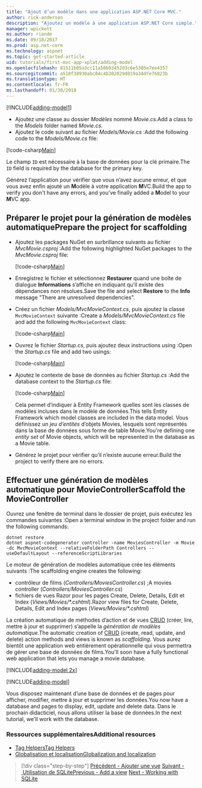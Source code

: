 ```yaml
---
title: "Ajout d’un modèle dans une application ASP.NET Core MVC."
author: rick-anderson
description: "Ajoutez un modèle à une application ASP.NET Core simple."
manager: wpickett
ms.author: riande
ms.date: 09/18/2017
ms.prod: asp.net-core
ms.technology: aspnet
ms.topic: get-started-article
uid: tutorials/first-mvc-app-xplat/adding-model
ms.openlocfilehash: 81511b05a3cc11a58b93452d3c6e5305e7ee4357
ms.sourcegitcommit: a510f38930abc84c4b302029d019a34dfe76823b
ms.translationtype: HT
ms.contentlocale: fr-FR
ms.lasthandoff: 01/30/2018
---
```

[!INCLUDE[adding-model1](../../includes/mvc-intro/adding-model1.md)]

* <span data-ttu-id="0602f-103">Ajoutez une classe au dossier *Modèles* nommé *Movie.cs*.</span><span class="sxs-lookup"><span data-stu-id="0602f-103">Add a class to the *Models* folder named *Movie.cs*.</span></span>
* <span data-ttu-id="0602f-104">Ajoutez le code suivant au fichier *Models/Movie.cs* :</span><span class="sxs-lookup"><span data-stu-id="0602f-104">Add the following code to the *Models/Movie.cs* file:</span></span>

[!code-csharp[Main](../../tutorials/first-mvc-app/start-mvc/sample/MvcMovie/Models/MovieNoEF.cs?name=snippet_1)]

<span data-ttu-id="0602f-105">Le champ `ID` est nécessaire à la base de données pour la clé primaire.</span><span class="sxs-lookup"><span data-stu-id="0602f-105">The `ID` field is required by the database for the primary key.</span></span> 

<span data-ttu-id="0602f-106">Générez l’application pour vérifier que vous n’avez aucune erreur, et que vous avez enfin ajouté un **M**odèle à votre application **M**VC.</span><span class="sxs-lookup"><span data-stu-id="0602f-106">Build the app to verify you don't have any errors, and you've finally added a **M**odel to your **M**VC app.</span></span>

## <a name="prepare-the-project-for-scaffolding"></a><span data-ttu-id="0602f-107">Préparer le projet pour la génération de modèles automatique</span><span class="sxs-lookup"><span data-stu-id="0602f-107">Prepare the project for scaffolding</span></span>

- <span data-ttu-id="0602f-108">Ajoutez les packages NuGet en surbrillance suivants au fichier *MvcMovie.csproj* :</span><span class="sxs-lookup"><span data-stu-id="0602f-108">Add the following highlighted NuGet packages to the *MvcMovie.csproj* file:</span></span>
             
   [!code-csharp[Main](start-mvc/sample/MvcMovie/MvcMovie.csproj?highlight=7,10)]

- <span data-ttu-id="0602f-109">Enregistrez le fichier et sélectionnez **Restaurer** quand une boîte de dialogue **Informations** s’affiche en indiquant qu’il existe des dépendances non résolues.</span><span class="sxs-lookup"><span data-stu-id="0602f-109">Save the file and select **Restore** to the **Info** message "There are unresolved dependencies".</span></span>
- <span data-ttu-id="0602f-110">Créez un fichier *Models/MvcMovieContext.cs*, puis ajoutez la classe `MvcMovieContext` suivante :</span><span class="sxs-lookup"><span data-stu-id="0602f-110">Create a *Models/MvcMovieContext.cs* file and add the following `MvcMovieContext` class:</span></span>

   [!code-csharp[Main](start-mvc/sample/MvcMovie/Models/MvcMovieContext.cs)]
   
- <span data-ttu-id="0602f-111">Ouvrez le fichier *Startup.cs*, puis ajoutez deux instructions using :</span><span class="sxs-lookup"><span data-stu-id="0602f-111">Open the *Startup.cs* file and add two usings:</span></span>

   [!code-csharp[Main](start-mvc/sample/MvcMovie/Startup.cs?name=snippet1&highlight=1,2)]

- <span data-ttu-id="0602f-112">Ajoutez le contexte de base de données au fichier *Startup.cs* :</span><span class="sxs-lookup"><span data-stu-id="0602f-112">Add the database context to the *Startup.cs* file:</span></span>

   [!code-csharp[Main](start-mvc/sample/MvcMovie/Startup.cs?name=snippet2&highlight=6-7)]

  <span data-ttu-id="0602f-113">Cela permet d’indiquer à Entity Framework quelles sont les classes de modèles incluses dans le modèle de données.</span><span class="sxs-lookup"><span data-stu-id="0602f-113">This tells Entity Framework which model classes are included in the data model.</span></span> <span data-ttu-id="0602f-114">Vous définissez un *jeu d’entités* d’objets Movies, lesquels sont représentés dans la base de données sous forme de table Movie.</span><span class="sxs-lookup"><span data-stu-id="0602f-114">You're defining one *entity set* of Movie objects, which will be represented in the database as a Movie table.</span></span>

- <span data-ttu-id="0602f-115">Générez le projet pour vérifier qu’il n’existe aucune erreur.</span><span class="sxs-lookup"><span data-stu-id="0602f-115">Build the project to verify there are no errors.</span></span>

## <a name="scaffold-the-moviecontroller"></a><span data-ttu-id="0602f-116">Effectuer une génération de modèles automatique pour MovieController</span><span class="sxs-lookup"><span data-stu-id="0602f-116">Scaffold the MovieController</span></span>

<span data-ttu-id="0602f-117">Ouvrez une fenêtre de terminal dans le dossier de projet, puis exécutez les commandes suivantes :</span><span class="sxs-lookup"><span data-stu-id="0602f-117">Open a terminal window in the project folder and run the following commands:</span></span>

```
dotnet restore
dotnet aspnet-codegenerator controller -name MoviesController -m Movie -dc MvcMovieContext --relativeFolderPath Controllers --useDefaultLayout --referenceScriptLibraries 
```
<span data-ttu-id="0602f-118">Le moteur de génération de modèles automatique crée les éléments suivants :</span><span class="sxs-lookup"><span data-stu-id="0602f-118">The scaffolding engine creates the following:</span></span>

* <span data-ttu-id="0602f-119">contrôleur de films (*Controllers/MoviesController.cs*) ;</span><span class="sxs-lookup"><span data-stu-id="0602f-119">A movies controller (*Controllers/MoviesController.cs*)</span></span>
* <span data-ttu-id="0602f-120">fichiers de vues Razor pour les pages Create, Delete, Details, Edit et Index (*Views/Movies/\*.cshtml*).</span><span class="sxs-lookup"><span data-stu-id="0602f-120">Razor view files for Create, Delete, Details, Edit and Index pages (*Views/Movies/\*.cshtml*)</span></span>

<span data-ttu-id="0602f-121">La création automatique de méthodes d’action et de vues [CRUD](https://wikipedia.org/wiki/Create,_read,_update_and_delete) (créer, lire, mettre à jour et supprimer) s’appelle la *génération de modèles automatique*.</span><span class="sxs-lookup"><span data-stu-id="0602f-121">The automatic creation of [CRUD](https://wikipedia.org/wiki/Create,_read,_update_and_delete) (create, read, update, and delete) action methods and views is known as *scaffolding*.</span></span> <span data-ttu-id="0602f-122">Vous aurez bientôt une application web entièrement opérationnelle qui vous permettra de gérer une base de données de films.</span><span class="sxs-lookup"><span data-stu-id="0602f-122">You'll soon have a fully functional web application that lets you manage a movie database.</span></span>

[!INCLUDE[adding-model 2x](../../includes/mvc-intro/adding-model2xp.md)]

[!INCLUDE[adding-model](../../includes/mvc-intro/adding-model3.md)]

<span data-ttu-id="0602f-123">Vous disposez maintenant d’une base de données et de pages pour afficher, modifier, mettre à jour et supprimer les données.</span><span class="sxs-lookup"><span data-stu-id="0602f-123">You now have a database and pages to display, edit, update and delete data.</span></span> <span data-ttu-id="0602f-124">Dans le prochain didacticiel, nous allons utiliser la base de données.</span><span class="sxs-lookup"><span data-stu-id="0602f-124">In the next tutorial, we'll work with the database.</span></span>

### <a name="additional-resources"></a><span data-ttu-id="0602f-125">Ressources supplémentaires</span><span class="sxs-lookup"><span data-stu-id="0602f-125">Additional resources</span></span>

* [<span data-ttu-id="0602f-126">Tag Helpers</span><span class="sxs-lookup"><span data-stu-id="0602f-126">Tag Helpers</span></span>](xref:mvc/views/tag-helpers/intro)
* [<span data-ttu-id="0602f-127">Globalisation et localisation</span><span class="sxs-lookup"><span data-stu-id="0602f-127">Globalization and localization</span></span>](xref:fundamentals/localization)

>[!div class="step-by-step"]
<span data-ttu-id="0602f-128">[Précédent - Ajouter une vue](adding-view.md)
[Suivant - Utilisation de SQLite](working-with-sql.md)</span><span class="sxs-lookup"><span data-stu-id="0602f-128">[Previous - Add a view](adding-view.md)
[Next - Working with SQLite](working-with-sql.md)</span></span>
